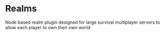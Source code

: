 # Realms
Node based realm plugin designed for large survival multiplayer servers to allow each player to own their own world
